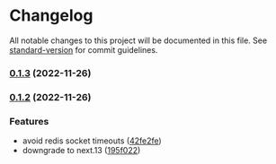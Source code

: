 # Changelog

All notable changes to this project will be documented in this file. See [standard-version](https://github.com/conventional-changelog/standard-version) for commit guidelines.

### [0.1.3](https://github.com/lucasconstantino/next-cache-tags/compare/v0.1.2...v0.1.3) (2022-11-26)

### [0.1.2](https://github.com/lucasconstantino/next-cache-tags/compare/v0.1.1...v0.1.2) (2022-11-26)


### Features

* avoid redis socket timeouts ([42fe2fe](https://github.com/lucasconstantino/next-cache-tags/commit/42fe2fea759f6678cc16550381b5c50a21d8a31d))
* downgrade to next.13 ([195f022](https://github.com/lucasconstantino/next-cache-tags/commit/195f022d04de3b2c64c485d87cef6bff378da2fb))
